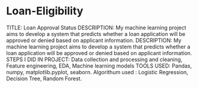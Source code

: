 # Loan-Eligibility
TITLE: Loan Approval Status DESCRIPTION: My machine learning project aims to develop a system that predicts whether a loan application will be approved or denied based on applicant information. 
DESCRIPTION: My machine learning project aims to develop a system that predicts whether a loan application will be approved or denied based on applicant information. 
STEPS I DID IN PROJECT: Data collection and processing and cleaning, Feature engineering, EDA, Machine learning models TOOLS USED: Pandas, numpy, matplotlib.pyplot, seaborn.
Algorithum used : Logistic Regression, Decision Tree, Random Forest.
